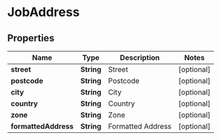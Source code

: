 
# JobAddress

## Properties
Name | Type | Description | Notes
------------ | ------------- | ------------- | -------------
**street** | **String** | Street |  [optional]
**postcode** | **String** | Postcode |  [optional]
**city** | **String** | City |  [optional]
**country** | **String** | Country |  [optional]
**zone** | **String** | Zone |  [optional]
**formattedAddress** | **String** | Formatted Address |  [optional]



